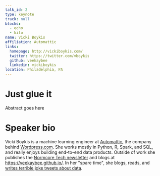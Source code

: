 ```yaml
---
talk_id: 2
type: keynote
track: null
blocks:
  - echo
  - kilo
name: Vicki Boykis
affiliation: Automattic
links:
  homepage: http://vickiboykis.com/
  twitter: https://twitter.com/vboykis
  github: veekaybee
  linkedin: vickiboykis
location: Philadelphia, PA
---
```


# Just glue it

Abstract goes here

# Speaker bio

Vicki Boykis is a machine learning engineer at [Automattic](https://automattic.com/), the company behind [Wordpress.com](https://wordpress.com). She works mostly in Python, R, Spark, and SQL, and really enjoys building end-to-end data products. Outside of work she publishes the [Normcore Tech newsletter](https://vicki.substack.com) and blogs at <https://veekaybee.github.io/>. In her "spare time", she blogs, reads, and [writes terrible joke tweets about data](https://twitter.com/vboykis).
